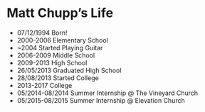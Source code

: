 Matt Chupp’s Life
===============

- 07/12/1994 Born!
- 2000-2006 Elementary School
- ~2004 Started Playing Guitar
- 2006-2009 Middle School 
- 2009-2013 High School 
- 26/05/2013 Graduated High School
- 28/08/2013 Started College
- 2013-2017 College
- 05/2014-08/2014 Summer Internship @ The Vineyard Church 
- 05/2015-08/2015 Summer Internship @ Elevation Church 